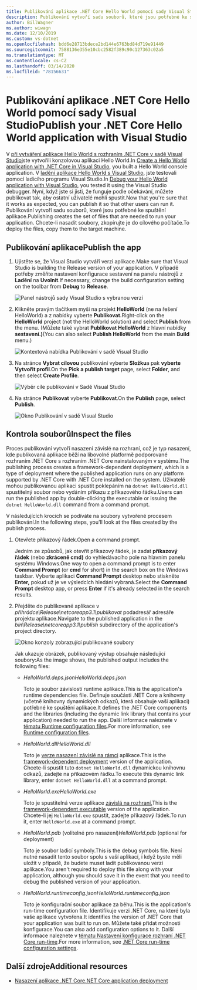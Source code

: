 ```yaml
---
title: Publikování aplikace .NET Core Hello World pomocí sady Visual Studio
description: Publikování vytvoří sadu souborů, které jsou potřebné ke spuštění aplikace .NET Core.
author: BillWagner
ms.author: wiwagn
ms.date: 12/10/2019
ms.custom: vs-dotnet
ms.openlocfilehash: bdd6e28713bdece2bd144e6763bd84d719e91449
ms.sourcegitcommit: 7588136e355e10cbc2582f389c90c127363c02a5
ms.translationtype: MT
ms.contentlocale: cs-CZ
ms.lasthandoff: 03/14/2020
ms.locfileid: "78156631"
---
```

# <a name="publish-your-net-core-hello-world-application-with-visual-studio"></a><span data-ttu-id="0e437-103">Publikování aplikace .NET Core Hello World pomocí sady Visual Studio</span><span class="sxs-lookup"><span data-stu-id="0e437-103">Publish your .NET Core Hello World application with Visual Studio</span></span>

<span data-ttu-id="0e437-104">V [při vytváření aplikace Hello World s rozhraním .NET Core v sadě Visual Studio](with-visual-studio.md)jste vytvořili konzolovou aplikaci Hello World.</span><span class="sxs-lookup"><span data-stu-id="0e437-104">In [Create a Hello World application with .NET Core in Visual Studio](with-visual-studio.md), you built a Hello World console application.</span></span> <span data-ttu-id="0e437-105">V [ladění aplikace Hello World s Visual Studio](debugging-with-visual-studio.md), jste testovali pomocí ladicího programu Visual Studio.</span><span class="sxs-lookup"><span data-stu-id="0e437-105">In [Debug your Hello World application with Visual Studio](debugging-with-visual-studio.md), you tested it using the Visual Studio debugger.</span></span> <span data-ttu-id="0e437-106">Nyní, když jste si jisti, že funguje podle očekávání, můžete publikovat tak, aby ostatní uživatelé mohli spustit.</span><span class="sxs-lookup"><span data-stu-id="0e437-106">Now that you're sure that it works as expected, you can publish it so that other users can run it.</span></span> <span data-ttu-id="0e437-107">Publikování vytvoří sadu souborů, které jsou potřebné ke spuštění aplikace.</span><span class="sxs-lookup"><span data-stu-id="0e437-107">Publishing creates the set of files that are needed to run your application.</span></span> <span data-ttu-id="0e437-108">Chcete-li nasadit soubory, zkopírujte je do cílového počítače.</span><span class="sxs-lookup"><span data-stu-id="0e437-108">To deploy the files, copy them to the target machine.</span></span>

## <a name="publish-the-app"></a><span data-ttu-id="0e437-109">Publikování aplikace</span><span class="sxs-lookup"><span data-stu-id="0e437-109">Publish the app</span></span>

1. <span data-ttu-id="0e437-110">Ujistěte se, že Visual Studio vytváří verzi aplikace.</span><span class="sxs-lookup"><span data-stu-id="0e437-110">Make sure that Visual Studio is building the Release version of your application.</span></span> <span data-ttu-id="0e437-111">V případě potřeby změňte nastavení konfigurace sestavení na panelu nástrojů z **Ladění** na **Uvolnit**.</span><span class="sxs-lookup"><span data-stu-id="0e437-111">If necessary, change the build configuration setting on the toolbar from **Debug** to **Release**.</span></span>

   ![Panel nástrojů sady Visual Studio s vybranou verzí](media/publishing-with-visual-studio/visual-studio-toolbar-release.png)

1. <span data-ttu-id="0e437-113">Klikněte pravým tlačítkem myši na projekt **HelloWorld** (ne na řešení HelloWorld) a z nabídky vyberte **Publikovat.**</span><span class="sxs-lookup"><span data-stu-id="0e437-113">Right-click on the **HelloWorld** project (not the HelloWorld solution) and select **Publish** from the menu.</span></span> <span data-ttu-id="0e437-114">(Můžete také vybrat **Publikovat HelloWorld** z hlavní nabídky **sestavení.)**</span><span class="sxs-lookup"><span data-stu-id="0e437-114">(You can also select **Publish HelloWorld** from the main **Build** menu.)</span></span>

   ![Kontextová nabídka Publikování v sadě Visual Studio](media/publishing-with-visual-studio/publish-context-menu.png)

1. <span data-ttu-id="0e437-116">Na stránce **Vybrat cílovou** publikování vyberte **Složku**a pak **vyberte Vytvořit profil**.</span><span class="sxs-lookup"><span data-stu-id="0e437-116">On the **Pick a publish target** page, select **Folder**, and then select **Create Profile**.</span></span>

   ![Výběr cíle publikování v Sadě Visual Studio](media/publishing-with-visual-studio/pick-publish-target.png)

1. <span data-ttu-id="0e437-118">Na stránce **Publikovat** vyberte **Publikovat**.</span><span class="sxs-lookup"><span data-stu-id="0e437-118">On the **Publish** page, select **Publish**.</span></span>

   ![Okno Publikování v sadě Visual Studio](media/publishing-with-visual-studio/publish-page.png)

## <a name="inspect-the-files"></a><span data-ttu-id="0e437-120">Kontrola souborů</span><span class="sxs-lookup"><span data-stu-id="0e437-120">Inspect the files</span></span>

<span data-ttu-id="0e437-121">Proces publikování vytvoří nasazení závislé na rozhraní, což je typ nasazení, kde publikovaná aplikace běží na libovolné platformě podporované rozhraním .NET Core s rozhraním .NET Core nainstalovaným v systému.</span><span class="sxs-lookup"><span data-stu-id="0e437-121">The publishing process creates a framework-dependent deployment, which is a type of deployment where the published application runs on any platform supported by .NET Core with .NET Core installed on the system.</span></span> <span data-ttu-id="0e437-122">Uživatelé mohou publikovanou aplikaci spustit poklepáním na `dotnet HelloWorld.dll` spustitelný soubor nebo vydáním příkazu z příkazového řádku.</span><span class="sxs-lookup"><span data-stu-id="0e437-122">Users can run the published app by double-clicking the executable or issuing the `dotnet HelloWorld.dll` command from a command prompt.</span></span>

<span data-ttu-id="0e437-123">V následujících krocích se podíváte na soubory vytvořené procesem publikování.</span><span class="sxs-lookup"><span data-stu-id="0e437-123">In the following steps, you'll look at the files created by the publish process.</span></span>

1. <span data-ttu-id="0e437-124">Otevřete příkazový řádek.</span><span class="sxs-lookup"><span data-stu-id="0e437-124">Open a command prompt.</span></span>

   <span data-ttu-id="0e437-125">Jedním ze způsobů, jak otevřít příkazový řádek, je zadat **příkazový řádek** (nebo **zkráceně cmd)** do vyhledávacího pole na hlavním panelu systému Windows.</span><span class="sxs-lookup"><span data-stu-id="0e437-125">One way to open a command prompt is to enter **Command Prompt** (or **cmd** for short) in the search box on the Windows taskbar.</span></span> <span data-ttu-id="0e437-126">Vyberte aplikaci **Command Prompt** desktop nebo stiskněte **Enter,** pokud už je ve výsledcích hledání vybraná.</span><span class="sxs-lookup"><span data-stu-id="0e437-126">Select the **Command Prompt** desktop app, or press **Enter** if it's already selected in the search results.</span></span>

1. <span data-ttu-id="0e437-127">Přejděte do publikované aplikace v *přihrádce\Release\netcoreapp3.1\publikovat* podadresář adresáře projektu aplikace.</span><span class="sxs-lookup"><span data-stu-id="0e437-127">Navigate to the published application in the *bin\Release\netcoreapp3.1\publish* subdirectory of the application's project directory.</span></span>

   ![Okno konzoly zobrazující publikované soubory](media/publishing-with-visual-studio/published-files-output.png)

   <span data-ttu-id="0e437-129">Jak ukazuje obrázek, publikovaný výstup obsahuje následující soubory:</span><span class="sxs-lookup"><span data-stu-id="0e437-129">As the image shows, the published output includes the following files:</span></span>

      * <span data-ttu-id="0e437-130">*HelloWorld.deps.json*</span><span class="sxs-lookup"><span data-stu-id="0e437-130">*HelloWorld.deps.json*</span></span>

         <span data-ttu-id="0e437-131">Toto je soubor závislostí runtime aplikace.</span><span class="sxs-lookup"><span data-stu-id="0e437-131">This is the application's runtime dependencies file.</span></span> <span data-ttu-id="0e437-132">Definuje součásti .NET Core a knihovny (včetně knihovny dynamických odkazů, která obsahuje vaši aplikaci) potřebné ke spuštění aplikace.</span><span class="sxs-lookup"><span data-stu-id="0e437-132">It defines the .NET Core components and the libraries (including the dynamic link library that contains your application) needed to run the app.</span></span> <span data-ttu-id="0e437-133">Další informace naleznete v [tématu Runtime configuration files](https://github.com/dotnet/cli/blob/85ca206d84633d658d7363894c4ea9d59e515c1a/Documentation/specs/runtime-configuration-file.md).</span><span class="sxs-lookup"><span data-stu-id="0e437-133">For more information, see [Runtime configuration files](https://github.com/dotnet/cli/blob/85ca206d84633d658d7363894c4ea9d59e515c1a/Documentation/specs/runtime-configuration-file.md).</span></span>

      * <span data-ttu-id="0e437-134">*HelloWorld.dll*</span><span class="sxs-lookup"><span data-stu-id="0e437-134">*HelloWorld.dll*</span></span>

         <span data-ttu-id="0e437-135">Toto je [verze nasazení závislé na rámci](../deploying/deploy-with-cli.md#framework-dependent-deployment) aplikace.</span><span class="sxs-lookup"><span data-stu-id="0e437-135">This is the [framework-dependent deployment](../deploying/deploy-with-cli.md#framework-dependent-deployment) version of the application.</span></span> <span data-ttu-id="0e437-136">Chcete-li spustit tuto `dotnet HelloWorld.dll` dynamickou knihovnu odkazů, zadejte na příkazovém řádku.</span><span class="sxs-lookup"><span data-stu-id="0e437-136">To execute this dynamic link library, enter `dotnet HelloWorld.dll` at a command prompt.</span></span>

      * <span data-ttu-id="0e437-137">*HelloWorld.exe*</span><span class="sxs-lookup"><span data-stu-id="0e437-137">*HelloWorld.exe*</span></span>

         <span data-ttu-id="0e437-138">Toto je spustitelná verze aplikace [závislá na rozhraní.](../deploying/deploy-with-cli.md#framework-dependent-executable)</span><span class="sxs-lookup"><span data-stu-id="0e437-138">This is the [framework-dependent executable](../deploying/deploy-with-cli.md#framework-dependent-executable) version of the application.</span></span> <span data-ttu-id="0e437-139">Chcete-li jej `HelloWorld.exe` spustit, zadejte příkazový řádek.</span><span class="sxs-lookup"><span data-stu-id="0e437-139">To run it, enter `HelloWorld.exe` at a command prompt.</span></span>

      * <span data-ttu-id="0e437-140">*HelloWorld.pdb* (volitelné pro nasazení)</span><span class="sxs-lookup"><span data-stu-id="0e437-140">*HelloWorld.pdb* (optional for deployment)</span></span>

         <span data-ttu-id="0e437-141">Toto je soubor ladicí symboly.</span><span class="sxs-lookup"><span data-stu-id="0e437-141">This is the debug symbols file.</span></span> <span data-ttu-id="0e437-142">Není nutné nasadit tento soubor spolu s vaší aplikací, i když byste měli uložit v případě, že budete muset ladit publikovanou verzi aplikace.</span><span class="sxs-lookup"><span data-stu-id="0e437-142">You aren't required to deploy this file along with your application, although you should save it in the event that you need to debug the published version of your application.</span></span>

      * <span data-ttu-id="0e437-143">*HelloWorld.runtimeconfig.json*</span><span class="sxs-lookup"><span data-stu-id="0e437-143">*HelloWorld.runtimeconfig.json*</span></span>

         <span data-ttu-id="0e437-144">Toto je konfigurační soubor aplikace za běhu.</span><span class="sxs-lookup"><span data-stu-id="0e437-144">This is the application's run-time configuration file.</span></span> <span data-ttu-id="0e437-145">Identifikuje verzi .NET Core, na které byla vaše aplikace vytvořena.</span><span class="sxs-lookup"><span data-stu-id="0e437-145">It identifies the version of .NET Core that your application was built to run on.</span></span> <span data-ttu-id="0e437-146">Můžete také přidat možnosti konfigurace.</span><span class="sxs-lookup"><span data-stu-id="0e437-146">You can also add configuration options to it.</span></span> <span data-ttu-id="0e437-147">Další informace naleznete v [tématu Nastavení konfigurace rozhraní .NET Core run-time](../run-time-config/index.md#runtimeconfigjson).</span><span class="sxs-lookup"><span data-stu-id="0e437-147">For more information, see [.NET Core run-time configuration settings](../run-time-config/index.md#runtimeconfigjson).</span></span>

## <a name="additional-resources"></a><span data-ttu-id="0e437-148">Další zdroje</span><span class="sxs-lookup"><span data-stu-id="0e437-148">Additional resources</span></span>

- [<span data-ttu-id="0e437-149">Nasazení aplikace .NET Core</span><span class="sxs-lookup"><span data-stu-id="0e437-149">.NET Core application deployment</span></span>](../deploying/index.md)
